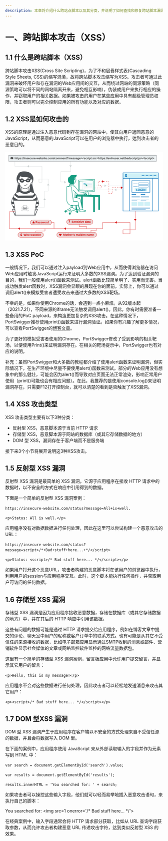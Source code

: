 ```yaml
---
description: 本章将介绍什么跨站点脚本以及其分类，并说明了如何查找和修复跨站脚本漏洞的方法。
---
```


# 一、跨站脚本攻击（XSS）

## 1.1 什么是跨站脚本（XSS）

跨站脚本攻击XSS(Cross Site Scripting)，为了不和层叠样式表(Cascading Style Sheets, CSS)的缩写混淆，故将跨站脚本攻击缩写为XSS。攻击者可通过此漏洞来破坏用户和存在漏洞的Web应用间的交互，从而绕过网站的同源策略（同源策略可以将不同的网站隔离开来，避免相互影响），伪装成用户来执行相应的操作，并窃取用户的相关数据。如果被攻击的用户在某些应用中具有超级管理员权限，攻击者则可以完全控制应用的所有功能以及对应的数据。

## 1.2 XSS是如何攻击的

XSS的原理是通过注入恶意代码到存在漏洞的网站中，使其向用户返回恶意的JavaScript，从而恶意的JavaScript可以在用户的浏览器中执行，达到攻击者的恶意目的。

![XSS攻击原理](.gitbook/assets/cross-site-scripting.svg)

## 1.3 XSS PoC



一般情况下，我们可以通过注入payload到Web应用中，从而使得浏览器在访问Web应用时触发JavaScript运行来证明大多数的XSS漏洞。为了达到验证漏洞的目的，我们一般使用alert()函数来测试。alert函数比较简单明了、实用而无害。当成功触发alert函数时，XSS漏洞会显眼的展现在你的面前。实际上，你可以通过调用alert()来模拟受害者遭受攻击来通过大多数的XSS靶场。

不幸的是，如果你使用Chrome的话，会遇到一点小麻烦。从92版本起（2021.7.21），不同来源的iframe无法触发调用alert()。因此，你有时需要准备一些备用的PoC payload，来构造更加复杂的XSS攻击。在这种情况下，PortSwigger推荐使用print()函数来进行漏洞验证。如果你有兴趣了解更多情况，可以查看PortSwigger的[博客文章](https://portswigger.net/research/alert-is-dead-long-live-print)。

为了更好的模拟受害者使用的Chrome，PortSwigger修改了受到影响的相关靶场，以便使用Print()来证明漏洞存在。在相关的靶场提示中，PortSwigger也有对应的说明。

补充：虽然PortSwigger和大多数的教程都介绍了使用alert函数来证明漏洞，但实际情况下，在生产环境中尽量不要使用alert()函数来测试。部分的Web应用没有想象中的那么健壮，可能会因为alert()而导致对应页面无法正常渲染，影响正常用户使用（print()可能也会有相应问题）。在此，我推荐的是使用console.log()来证明漏洞存在，只需要F12打开控制台，就可以清楚的看到是否触发了XSS漏洞。

## 1.4 XSS 攻击类型

XSS 攻击类型主要有以下3种分类：

* 反射型 XSS，恶意脚本源于当前 HTTP 请求
* 存储型 XSS，恶意脚本源于网站的数据库（或其它存储数据的地方）
* DOM 型 XSS，漏洞存在于客户端而不是服务端

接下来3个小节将展开说明这3种XSS攻击。

## 1.5 反射型 XSS 漏洞

反射型 XSS 漏洞是最简单的 XSS 漏洞，它源于应用程序在接收 HTTP 请求中的数据时，以不安全的方式在响应中引用得到的数据。

下面是一个简单的反射型 XSS 漏洞案例：

`https://insecure-website.com/status?message=All+is+well.`

`<p>Status: All is well.</p>`

应用程序没有对数据数据进行任何处理，因此在这里可以尝试构建一个恶意攻击的URL：

`https://insecure-website.com/status?message=script>/*+Bad+stuff+here...+*/</script>`

`<p>Status: <script>/* Bad stuff here... */</script></p>`

如果用户打开这个恶意URL，攻击者构建的恶意脚本将在该用户的浏览器中执行，利用用户的session与应用程序交互。此时，这个脚本能执行任何操作，并获取用户可访问的任何数据。

## 1.6 存储型 XSS 漏洞

存储型 XSS 漏洞是因为应用程序接收恶意数据，存储在数据库（或其它存储数据的地方）中，并在其后的 HTTP 响应中引用该数据。

这些有问题的数据可能是通过 HTTP 请求提交给应用程序，例如在博客文章中提交的评论、聊天室中用户的昵称或客户订单中的联系方式。也有可能是从其它不受信任的来源接收的数据，比如电子邮箱应用显示通过SMTP收到的消息或邮件、营销软件显示社会媒体的文章或网络监控软件监控的网络流量数据包。

这里有一个简单的存储型 XSS 漏洞案例，留言板应用中允许用户提交留言，并显示其它用户的留言：

`<p>Hello, this is my message!</p>`

应用程序不会对这些数据进行任何处理，因此攻击者可以轻松地发送消息来攻击其它用户：

`<p><script>/* Bad stuff here... */</script></p>`

## 1.7 DOM 型XSS 漏洞

DOM 型 XSS 漏洞产生于应用程序在客户端以不安全的方式处理来自不受信任源的数据，并且会将数据写入 DOM 里。

在下面的案例中，应用程序使用 JavaScript 来从外部读取输入的字段并作为元素写到 HTML 中：

`var search = document.getElementById('search').value;`&#x20;

`var results = document.getElementById('results');`&#x20;

`results.innerHTML = 'You searched for: ' + search;`

如果攻击者可以操控这些输入字段，他们就可以轻而易举地插入恶意攻击语句，来执行自己的脚本：

You searched for: \<img src=1 onerror='/\* Bad stuff here... \*/'>

在经典案例中，输入字段通常会将 HTTP 请求部分获取，比如从 URL 查询字段获取参数，从而允许攻击者构建恶意 URL 传递攻击字符，达到类似反射型 XSS 的效果。
